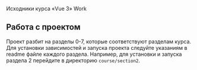 Исходники курса «Vue 3» Work

## Работа с проектом

Проект разбит на разделы 0-7, которые соответствуют разделам курса.
Для установки зависимостей и запуска проекта следуйте указаниям в readme файле каждого раздела.
Например, для установки и запуска раздела 2 перейдите в директорию `course/section2`.
